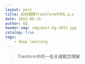 ```yaml
---
layout: post
title: 如何理解Transform中的k,q,v
date: 2021-08-15
author: GQ
header-img: img/post-bg-2015.jpg
catalog: true
tags:
    - deep learning
---
```


>Tranform中的一些关键概念理解



